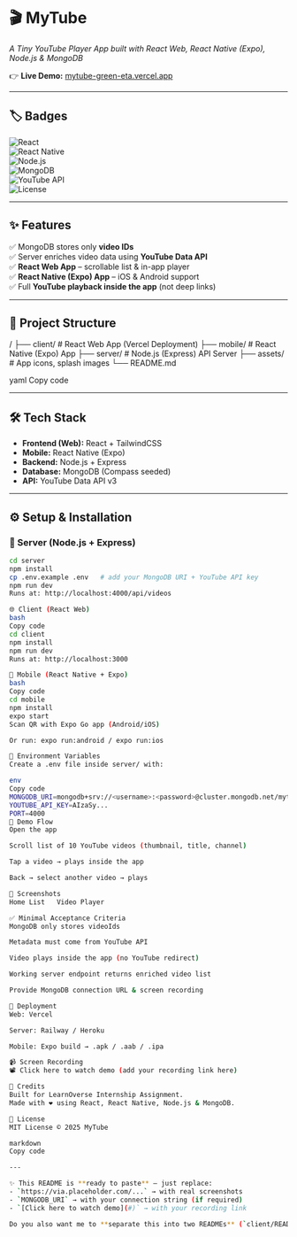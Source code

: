 # 🎬 MyTube  
*A Tiny YouTube Player App built with React Web, React Native (Expo), Node.js & MongoDB*  

👉 **Live Demo:** [mytube-green-eta.vercel.app](https://mytube-green-eta.vercel.app/)  

---

## 🏷️ Badges  
![React](https://img.shields.io/badge/React-18.0-blue?logo=react)  
![React Native](https://img.shields.io/badge/React%20Native-Expo-green?logo=react)  
![Node.js](https://img.shields.io/badge/Node.js-Express-success?logo=node.js)  
![MongoDB](https://img.shields.io/badge/MongoDB-Atlas-brightgreen?logo=mongodb)  
![YouTube API](https://img.shields.io/badge/API-YouTube-red?logo=youtube)  
![License](https://img.shields.io/badge/License-MIT-yellow)  

---

## ✨ Features
✅ MongoDB stores only **video IDs**  
✅ Server enriches video data using **YouTube Data API**  
✅ **React Web App** – scrollable list & in-app player  
✅ **React Native (Expo) App** – iOS & Android support  
✅ Full **YouTube playback inside the app** (not deep links)  

---

## 📂 Project Structure
/
├── client/ # React Web App (Vercel Deployment)
├── mobile/ # React Native (Expo) App
├── server/ # Node.js (Express) API Server
├── assets/ # App icons, splash images
└── README.md

yaml
Copy code

---

## 🛠️ Tech Stack
- **Frontend (Web):** React + TailwindCSS  
- **Mobile:** React Native (Expo)  
- **Backend:** Node.js + Express  
- **Database:** MongoDB (Compass seeded)  
- **API:** YouTube Data API v3  

---

## ⚙️ Setup & Installation

### 🔌 Server (Node.js + Express)
```bash
cd server
npm install
cp .env.example .env   # add your MongoDB URI + YouTube API key
npm run dev
Runs at: http://localhost:4000/api/videos

🌐 Client (React Web)
bash
Copy code
cd client
npm install
npm run dev
Runs at: http://localhost:3000

📱 Mobile (React Native + Expo)
bash
Copy code
cd mobile
npm install
expo start
Scan QR with Expo Go app (Android/iOS)

Or run: expo run:android / expo run:ios

🔑 Environment Variables
Create a .env file inside server/ with:

env
Copy code
MONGODB_URI=mongodb+srv://<username>:<password>@cluster.mongodb.net/mytube
YOUTUBE_API_KEY=AIzaSy...
PORT=4000
🎥 Demo Flow
Open the app

Scroll list of 10 YouTube videos (thumbnail, title, channel)

Tap a video → plays inside the app

Back → select another video → plays

📸 Screenshots
Home List	Video Player

✅ Minimal Acceptance Criteria
MongoDB only stores videoIds

Metadata must come from YouTube API

Video plays inside the app (no YouTube redirect)

Working server endpoint returns enriched video list

Provide MongoDB connection URL & screen recording

🚀 Deployment
Web: Vercel

Server: Railway / Heroku

Mobile: Expo build → .apk / .aab / .ipa

📹 Screen Recording
📽️ Click here to watch demo (add your recording link here)

🙌 Credits
Built for LearnOverse Internship Assignment.
Made with ❤️ using React, React Native, Node.js & MongoDB.

📜 License
MIT License © 2025 MyTube

markdown
Copy code

---

✨ This README is **ready to paste** — just replace:  
- `https://via.placeholder.com/...` → with real screenshots  
- `MONGODB_URI` → with your connection string (if required)  
- `[Click here to watch demo](#)` → with your recording link  

Do you also want me to **separate this into two READMEs** (`client/README.md` and `server/README.md`) so eachrepo looks clean individually
